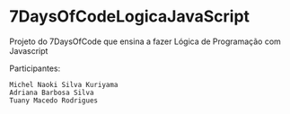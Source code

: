 # 7DaysOfCodeLogicaJavaScript
Projeto do 7DaysOfCode que ensina a fazer Lógica de Programação com Javascript

Participantes:

    Michel Naoki Silva Kuriyama
    Adriana Barbosa Silva
    Tuany Macedo Rodrigues
